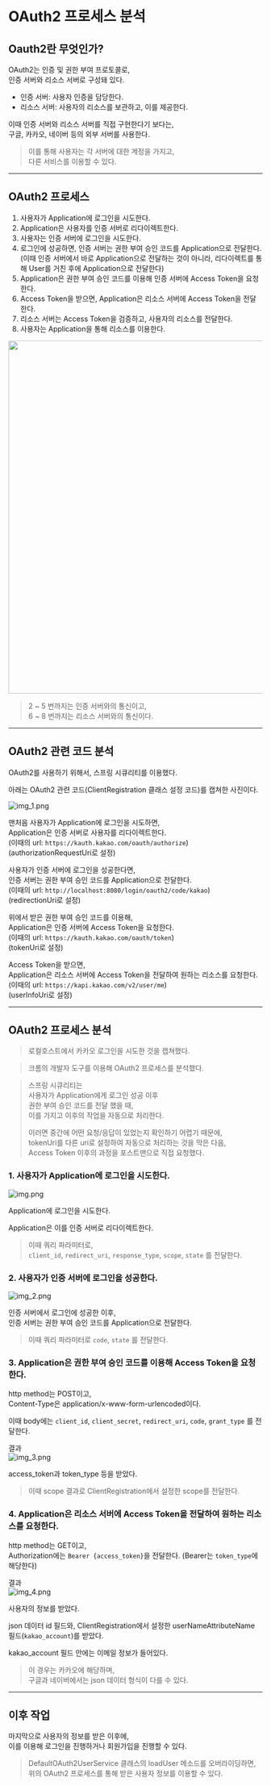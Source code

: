 # OAuth2 프로세스 분석

## Oauth2란 무엇인가?

OAuth2는 인증 및 권한 부여 프로토콜로,  
인증 서버와 리소스 서버로 구성돼 있다.

- 인증 서버: 사용자 인증을 담당한다.
- 리소스 서버: 사용자의 리소스를 보관하고, 이를 제공한다.

이때 인증 서버와 리소스 서버를 직접 구현한다기 보다는,  
구글, 카카오, 네이버 등의 외부 서버를 사용한다.

> 이를 통해 사용자는 각 서버에 대한 계정을 가지고,  
> 다른 서비스를 이용할 수 있다.

---

## OAuth2 프로세스

1. 사용자가 Application에 로그인을 시도한다.
2. Application은 사용자를 인증 서버로 리다이렉트한다.
3. 사용자는 인증 서버에 로그인을 시도한다.
4. 로그인에 성공하면, 인증 서버는 권한 부여 승인 코드를 Application으로 전달한다.
   (이때 인증 서버에서 바로 Application으로 전달하는 것이 아니라, 리다이렉트를 통해 User를 거친 후에 Application으로 전달한다)
5. Application은 권한 부여 승인 코드를 이용해 인증 서버에 Access Token을 요청한다.
6. Access Token을 받으면, Application은 리소스 서버에 Access Token을 전달한다.
7. 리소스 서버는 Access Token을 검증하고, 사용자의 리소스를 전달한다.
8. 사용자는 Application을 통해 리소스를 이용한다.

<img src="../img/oauth2_auth_process.png" width="700">

> 2 ~ 5 번까지는 인증 서버와의 통신이고,  
> 6 ~ 8 번까지는 리소스 서버와의 통신이다.

---

## OAuth2 관련 코드 분석

OAuth2를 사용하기 위해서, 스프링 시큐리티를 이용했다.

아래는 OAuth2 관련 코드(ClientRegistration 클래스 설정 코드)를 캡쳐한 사진이다.

![img_1.png](../img/oauth2_15.png)

맨처음 사용자가 Application에 로그인을 시도하면,  
Application은 인증 서버로 사용자를 리다이렉트한다.  
(이때의 url: `https://kauth.kakao.com/oauth/authorize`)
(authorizationRequestUri로 설정)

사용자가 인증 서버에 로그인을 성공한다면,  
인증 서버는 권한 부여 승인 코드를 Application으로 전달한다.  
(이때의 url: `http://localhost:8080/login/oauth2/code/kakao`)  
(redirectionUri로 설정)

위에서 받은 권한 부여 승인 코드를 이용해,  
Application은 인증 서버에 Access Token을 요청한다.  
(이때의 url: `https://kauth.kakao.com/oauth/token`)  
(tokenUri로 설정)

Access Token을 받으면,  
Application은 리소스 서버에 Access Token을 전달하여 원하는 리소스를 요청한다.  
(이때의 url: `https://kapi.kakao.com/v2/user/me`)  
(userInfoUri로 설정)

---

## OAuth2 프로세스 분석

> 로컬호스트에서 카카오 로그인을 시도한 것을 캡쳐했다.

> 크롬의 개발자 도구를 이용해 OAuth2 프로세스를 분석했다.

> 스프링 시큐리티는  
> 사용자가 Application에게 로그인 성공 이후  
> 권한 부여 승인 코드를 전달 했을 때,  
> 이를 가지고 이후의 작업을 자동으로 처리한다.  
> 
> 이러면 중간에 어떤 요청/응답이 있었는지 확인하기 어렵기 때문에,  
> tokenUri를 다른 uri로 설정하여 자동으로 처리하는 것을 막은 다음,  
> Access Token 이후의 과정을 포스트맨으로 직접 요청했다.

### 1. 사용자가 Application에 로그인을 시도한다.

![img.png](../img/oauth2_11.png)

Application에 로그인을 시도한다.

Application은 이를 인증 서버로 리다이렉트한다.

> 이때 쿼리 파라미터로,  
> `client_id`, `redirect_uri`, `response_type`, `scope`, `state` 를 전달한다.

### 2. 사용자가 인증 서버에 로그인을 성공한다.

![img_2.png](../img/oauth2_14.png)

인증 서버에서 로그인에 성공한 이후,  
인증 서버는 권한 부여 승인 코드를 Application으로 전달한다.

> 이때 쿼리 파라미터로 `code`, `state` 를 전달한다.

### 3. Application은 권한 부여 승인 코드를 이용해 Access Token을 요청한다.

http method는 POST이고,  
Content-Type은 application/x-www-form-urlencoded이다.

이때 body에는 `client_id`, `client_secret`, `redirect_uri`, `code`, `grant_type` 를 전달한다.

결과  
![img_3.png](../img/oauth2_13.png)

access_token과 token_type 등을 받았다.

> 이때 scope 결과로 ClientRegistration에서 설정한 scope를 전달한다.

### 4. Application은 리소스 서버에 Access Token을 전달하여 원하는 리소스를 요청한다.

http method는 GET이고,  
Authorization에는 `Bearer {access_token}`을 전달한다.
(Bearer는 `token_type`에 해당한다)

결과  
![img_4.png](../img/oauth2_12.png)

사용자의 정보를 받았다.

json 데이터 id 필드와, ClientRegistration에서 설정한 userNameAttributeName 필드(`kakao_account`)를 받았다.

kakao_account 필드 안에는 이메일 정보가 들어있다.

> 이 경우는 카카오에 해당하며,  
> 구글과 네이버에서는 json 데이터 형식이 다를 수 있다.

---

## 이후 작업

마지막으로 사용자의 정보를 받은 이후에,  
이를 이용해 로그인을 진행하거나 회원가입을 진행할 수 있다.

> DefaultOAuth2UserService 클래스의 loadUser 메소드를 오버라이딩하면,  
> 위의 OAuth2 프로세스를 통해 받은 사용자 정보를 이용할 수 있다.


